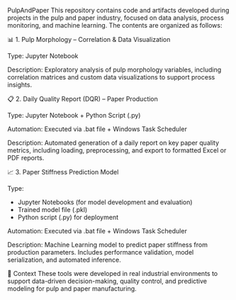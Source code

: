 PulpAndPaper
This repository contains code and artifacts developed during projects in the pulp and paper industry, focused on data analysis, process monitoring, and machine learning. The contents are organized as follows:

📊 1. Pulp Morphology – Correlation & Data Visualization

Type: Jupyter Notebook

Description: Exploratory analysis of pulp morphology variables, including correlation matrices and custom data visualizations to support process insights.

📋 2. Daily Quality Report (DQR) – Paper Production

Type: Jupyter Notebook + Python Script (.py)

Automation: Executed via .bat file + Windows Task Scheduler

Description: Automated generation of a daily report on key paper quality metrics, including loading, preprocessing, and export to formatted Excel or PDF reports.

📈 3. Paper Stiffness Prediction Model

Type:
- Jupyter Notebooks (for model development and evaluation)
- Trained model file (.pkl)
- Python script (.py) for deployment

Automation: Executed via .bat file + Windows Task Scheduler

Description: Machine Learning model to predict paper stiffness from production parameters. Includes performance validation, model serialization, and automated inference.

💼 Context
These tools were developed in real industrial environments to support data-driven decision-making, quality control, and predictive modeling for pulp and paper manufacturing.

